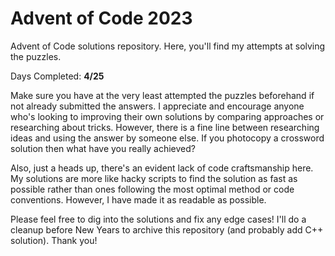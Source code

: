 # Advent of Code 2023

Advent of Code solutions repository. Here, you'll find my attempts at solving the puzzles.

Days Completed: **4/25**

Make sure you have at the very least attempted the puzzles beforehand if not already submitted the answers. I appreciate and encourage anyone who's looking to improving their own solutions by comparing approaches or researching about tricks. However, there is a fine line between researching ideas and using the answer by someone else. If you photocopy a crossword solution then what have you really achieved?

Also, just a heads up, there's an evident lack of code craftsmanship here. My solutions are more like hacky scripts to find the solution as fast as possible rather than ones following the most optimal method or code conventions. However, I have made it as readable as possible.

Please feel free to dig into the solutions and fix any edge cases! I'll do a cleanup before New Years to archive this repository (and probably add C++ solution). Thank you!
